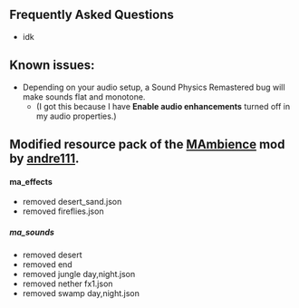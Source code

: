 ## Frequently Asked Questions
- idk


## Known issues:
- Depending on your audio setup, a Sound Physics Remastered bug will make sounds flat and monotone. 
  - (I got this because I have **Enable audio enhancements** turned off in my audio properties.)


## Modified resource pack of the [MAmbience](https://modrinth.com/mod/mambience) mod by [andre111](https://modrinth.com/user/andre111).
#### ma_effects
- removed desert_sand.json
- removed fireflies.json
##### ma_sounds
- removed desert
- removed end
- removed jungle day,night.json
- removed nether fx1.json
- removed swamp day,night.json
